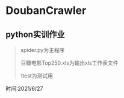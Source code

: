 # DoubanCrawler
## python实训作业
> spider.py为主程序
> 
> 豆瓣电影Top250.xls为输出xls工作表文件
> 
> \test为测试用

时间:2021/6/27